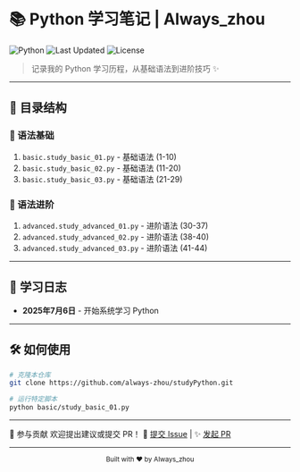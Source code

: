 # 📚 Python 学习笔记 | Always_zhou

![Python](https://img.shields.io/badge/Python-3.13.3-blue?logo=python&logoColor=white)
![Last Updated](https://img.shields.io/github/last-commit/always-zhou/studyPython?label=最后更新)
![License](https://img.shields.io/badge/license-MIT-green)

> 记录我的 Python 学习历程，从基础语法到进阶技巧 ✨

---

## 📂 目录结构

### 🧠 语法基础
1. `basic.study_basic_01.py` - 基础语法 (1-10)
2. `basic.study_basic_02.py` - 基础语法 (11-20) 
3. `basic.study_basic_03.py` - 基础语法 (21-29)

### 🚀 语法进阶
1. `advanced.study_advanced_01.py` - 进阶语法 (30-37)
2. `advanced.study_advanced_02.py` - 进阶语法 (38-40)
3. `advanced.study_advanced_03.py` - 进阶语法 (41-44)

---

## 📅 学习日志
- **2025年7月6日** - 开始系统学习 Python

---

## 🛠️ 如何使用
```bash
# 克隆本仓库
git clone https://github.com/always-zhou/studyPython.git

# 运行特定脚本
python basic/study_basic_01.py
```
---
🤝 参与贡献
欢迎提出建议或提交 PR！
📌 [提交 Issue](https://github.com/always-zhou/studyPython/issues/new/choose) | ✨ [发起 PR](https://github.com/always-zhou/studyPython/compare)

---
<div align="center">
  <small>Built with ❤️ by Always_zhou</small>
</div>